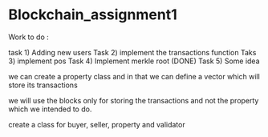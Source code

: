 # Blockchain_assignment1


Work to do :

task 1) Adding new users
Task 2) implement the transactions function
Taks 3) implement pos
Task 4) Implement merkle root  (DONE)
Task 5) Some idea

we can create a property class and in that we can define a vector which will store its transactions

we will use the blocks only for storing the transactions and not the property which we intended to do.

create a class for buyer, seller, property and validator
